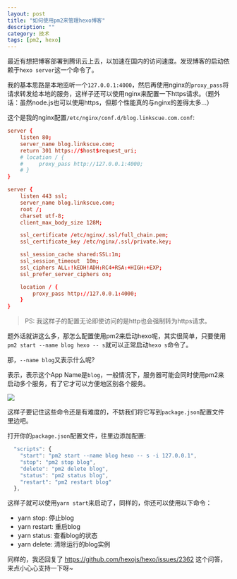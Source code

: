 ```yaml
---
layout: post
title: "如何使用pm2来管理hexo博客"
description: ""
category: 技术
tags: [pm2, hexo]
---
```



最近有想把博客部署到腾讯云上去，以加速在国内的访问速度。发现博客的启动依赖于`hexo server`这一个命令了。

我的基本思路是本地监听一个`127.0.0.1:4000`，然后再使用nginx的`proxy_pass`将请求转发给本地的服务，这样子还可以使用nginx来配置一下https请求。（题外话：虽然node.js也可以使用https，但那个性能真的与nginx的差得太多...）

<!-- more -->

这个是我的nginx配置`/etc/nginx/conf.d/blog.linkscue.com.conf`:

```conf
server {
    listen 80;
    server_name blog.linkscue.com;
    return 301 https://$host$request_uri;
    # location / {
    #     proxy_pass http://127.0.0.1:4000;
    # }
}

server {
    listen 443 ssl;
    server_name blog.linkscue.com;
    root /;
    charset utf-8;
    client_max_body_size 128M;

    ssl_certificate /etc/nginx/.ssl/full_chain.pem;
    ssl_certificate_key /etc/nginx/.ssl/private.key;

    ssl_session_cache shared:SSL:1m;
    ssl_session_timeout  10m;
    ssl_ciphers ALL:!kEDH!ADH:RC4+RSA:+HIGH:+EXP;
    ssl_prefer_server_ciphers on;

    location / {
    	proxy_pass http://127.0.0.1:4000;
    }
}
```

> PS: 我这样子的配置无论即使访问的是http也会强制转为https请求。

题外话就讲这么多，那怎么配置使用pm2来启动hexo呢，其实很简单，只要使用`pm2 start --name blog hexo -- s`就可以正常启动`hexo s`命令了。

那，`--name blog`又表示什么呢? 

表示，表示这个App Name是`blog`，一般情况下，服务器可能会同时使用pm2来启动多个服务，有了它才可以方便地区别各个服务。

![](https://ws1.sinaimg.cn/large/6e22ca27gy1fr20in2eyrj213w07kach)

这样子要记住这些命令还是有难度的，不妨我们将它写到`package.json`配置文件里边吧。

打开你的`package.json`配置文件，往里边添加配置:

```js
  "scripts": {
    "start": "pm2 start --name blog hexo -- s -i 127.0.0.1",
    "stop": "pm2 stop blog",
    "delete": "pm2 delete blog",
    "status": "pm2 status blog",
    "restart": "pm2 restart blog"
  },
```

这样子就可以使用`yarn start`来启动了，同样的，你还可以使用以下命令：

- yarn stop: 停止blog
- yarn restart: 重启blog
- yarn status: 查看blog的状态
- yarn delete: 清除运行的blog实例

同样的，我还回复了 https://github.com/hexojs/hexo/issues/2362 这个问答，来点小心心支持一下呀~

